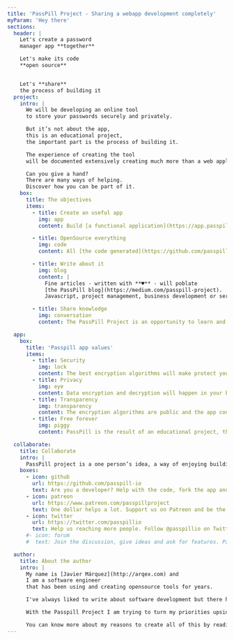 ```yaml
---
title: 'PassPill Project - Sharing a webapp development completely'
myParam: 'Hey there'
sections:
  header: |
    Let's create a password
    manager app **together**

    Let's make its code
    **open source**


    Let's **share**
    the process of building it
  project:
    intro: |
      We will be developing an online tool
      to store your passwords securely and privately.

      But it’s not about the app,
      this is an educational project,
      the important part is the process of building it.

      The experience of creating the tool
      will be documented extensively creating much more than a web application.

      Can you give a hand?
      There are many ways of helping.
      Discover how you can be part of it.
    box:
      title: The objectives
      items:
        - title: Create an useful app
          img: app
          content: Build [a functional application](https://app.passpill.io), easy to use, where people can keep their passwords safely.

        - title: OpenSource everything
          img: code
          content: All [the code generated](https://github.com/passpill-io) will be available for anyone, to inspect, to improve, or even to install in their own servers.

        - title: Write about it
          img: blog
          content: |
            Fine articles - written with **♥** - will poblate
            [the PassPill blog](https://medium.com/passpill-project).
            Javascript, project management, business development or server infrastructure will be some of the topics you'll find there.

        - title: Share knowledge
          img: conversation
          content: The PassPill Project is an opportunity to learn and collaborate for everybody. It's open to ideas, criticism and improvements.

  app:
    box:
      title: 'Passpill app values'
      items:
        - title: Security
          img: lock
          content: The best encryption algorithms will make protect your data. away from strangers' hands.
        - title: Privacy
          img: eye
          content: Data encryption and decryption will happen in your browser using the key that you only know. We won't be able to access. You don't even need to give your email address.
        - title: Transparency
          img: transparency
          content: The encryption algorithms are public and the app code is opensource. You don't need to trust us, you can actually check how it works.
        - title: Free forever
          img: piggy
          content: PassPill is the result of an educational project, that's why it's free and always will be. But if like the project, you can [support it at Patreon](https://www.patreon.com/passpillproject) and get some goodies!

  collaborate:
    title: Collaborate
    intro: |
      PassPill project is a one person’s idea, a way of enjoying building an app through sharing the development process. However it’s a lot of work! Every bit of help is much appreciated and there are many ways of collaborating.
    boxes:
      - icon: github
        url: https://github.com/passpill-io
        text: Are you a developer? Help with the code, fork the app and give it a star in GitHub
      - icon: patreon
        url: https://www.patreon.com/passpillproject
        text: One dollar helps a lot. Support us on Patreon and be the first on reading the articles
      - icon: twitter
        url: https://twitter.com/passpillio
        text: Help us reaching more people. Follow @passpillio on Twitter and share the articles you like
      #- icon: forum
      #  text: Join the discussion, give ideas and ask for features. Participate in the forum

  author:
    title: About the author
    intro: |
      My name is [Javier Márquez](http://arqex.com) and
      I am a software engineer
      that has been using and creating opensource tools for years.

      I've always liked to write about software development but there has always been more important things to do.

      With the Passpill Project I am trying to turn my priorities upside down: The important part is [writing articles](https://medium.com/passpill-project)!

      You can know more about my reasons to create all of this by reading [the project introduction article](https://medium.com/passpill-project/the-loneliness-and-joy-of-programming-e2854dbfdb69).
---
```

